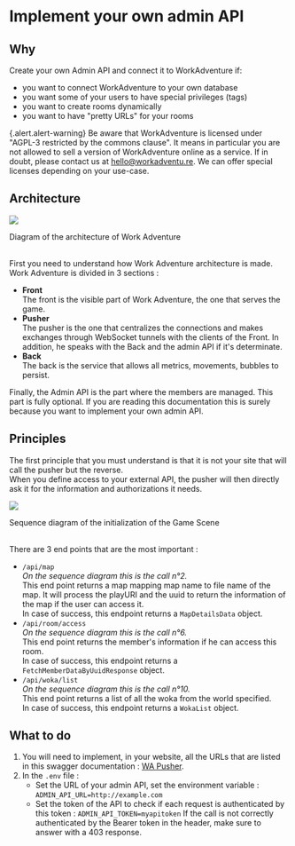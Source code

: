 # Implement your own admin API
## Why
Create your own Admin API and connect it to WorkAdventure if:

- you want to connect WorkAdventure to your own database
- you want some of your users to have special privileges (tags)
- you want to create rooms dynamically
- you want to have "pretty URLs" for your rooms

{.alert.alert-warning}
Be aware that WorkAdventure is licensed under "AGPL-3 restricted by the commons clause". It means in particular you are not allowed to sell a version of WorkAdventure online as a service. If in doubt, please contact us at hello@workadventu.re. We can offer special licenses depending on your use-case.

## Architecture
[![](https://mermaid.ink/img/pako:eNpdkEFrwzAMhf-K0S4JpJexMDBjkNIVBjuE7VDKvIMbK4tJYgdHXldK__sUklKYTk9PTx9CZ6i8QZDwHfTQiLd35QTXSKcORVG-sgq-RXlX1w-Puc7mdnW0hhp5P_wuhhS5yJfVeJhZOx_awvygoxhwnk21TbbBO0rF02r1LMpEQRnHBoOCVEzOOlnrqk3nBXTmH3W_-1Sw9zGIIx5GS6jg6wbnixlYmN66STPzNisZz_zJvrIhgx5Dr63hD5wnWwE12DNUsnQYKehOgXIXjsbBaMIXY8kHkLXuRsxAR_IfJ1eBpBDxGtpYzef2S-ryBwzWbw8)](https://mermaid-js.github.io/mermaid-live-editor/edit#pako:eNpdkEFrwzAMhf-K0S4JpJexMDBjkNIVBjuE7VDKvIMbK4tJYgdHXldK__sUklKYTk9PTx9CZ6i8QZDwHfTQiLd35QTXSKcORVG-sgq-RXlX1w-Puc7mdnW0hhp5P_wuhhS5yJfVeJhZOx_awvygoxhwnk21TbbBO0rF02r1LMpEQRnHBoOCVEzOOlnrqk3nBXTmH3W_-1Sw9zGIIx5GS6jg6wbnixlYmN66STPzNisZz_zJvrIhgx5Dr63hD5wnWwE12DNUsnQYKehOgXIXjsbBaMIXY8kHkLXuRsxAR_IfJ1eBpBDxGtpYzef2S-ryBwzWbw8)
<figcaption class="figure-caption text-center">Diagram of the architecture of Work Adventure</figcaption>
<br>

First you need to understand how Work Adventure architecture is made.
Work Adventure is divided in 3 sections :
- **Front**<br>
    The front is the visible part of Work Adventure, the one that serves the game.
- **Pusher**<br>
    The pusher is the one that centralizes the connections and makes exchanges through WebSocket tunnels with the clients of the Front.
    In addition, he speaks with the Back and the admin API if it's determinate.
- **Back**<br>
    The back is the service that allows all metrics, movements, bubbles to persist.

Finally, the Admin API is the part where the members are managed. This part is fully optional.
If you are reading this documentation this is surely because you want to implement your own admin API.

## Principles
The first principle that you must understand is that it is not your site that will call the pusher but the reverse.<br>
When you define access to your external API, the pusher will then directly ask it for the information and authorizations it needs.

[![](https://mermaid.ink/img/pako:eNqNkk9LxDAQxb9KyNUtvfewsFILggtFWbz0MiajDTZ_TCYsy7Lf3cRutWtdMKdkfu_NvJAcubASecUDfkQ0AmsFbx50Z1haDjwpoRwYYg2DwBpvDS1Zm1kbQ49-CTftfcYbqZXJh1EBkayJ-mVyNKxYr29YW7FSgxtr7VhLnlQFp35I7lkkWGTDFlyNBGoINRB8W79w8zeeTfPW6hKEwBCuTF0oLqY3SKLfYr5J7n972EUlHzE4awIuwvxDPcu2t-9QDirQlWS_-EWu58Qe5tYpwgT4imv0GpRMz3_Mso5Tjxo7XqWtwUgeho535pSk0UkgvJOKrOfVKwwBVzw_4tPBCF6RjziJzl_orDp9AnkPvDI)](https://mermaid-js.github.io/mermaid-live-editor/edit#pako:eNqNkk9LxDAQxb9KyNUtvfewsFILggtFWbz0MiajDTZ_TCYsy7Lf3cRutWtdMKdkfu_NvJAcubASecUDfkQ0AmsFbx50Z1haDjwpoRwYYg2DwBpvDS1Zm1kbQ49-CTftfcYbqZXJh1EBkayJ-mVyNKxYr29YW7FSgxtr7VhLnlQFp35I7lkkWGTDFlyNBGoINRB8W79w8zeeTfPW6hKEwBCuTF0oLqY3SKLfYr5J7n972EUlHzE4awIuwvxDPcu2t-9QDirQlWS_-EWu58Qe5tYpwgT4imv0GpRMz3_Mso5Tjxo7XqWtwUgeho535pSk0UkgvJOKrOfVKwwBVzw_4tPBCF6RjziJzl_orDp9AnkPvDI)
<figcaption class="figure-caption text-center">Sequence diagram of the initialization of the Game Scene</figcaption>
<br>

There are 3 end points that are the most important :
- `/api/map`<br>
  _On the sequence diagram this is the call n°2._<br>
  This end point returns a map mapping map name to file name of the map.
  It will process the playURI and the uuid to return the information of the map if the user can access it.<br>
  In case of success, this endpoint returns a `MapDetailsData` object.
- `/api/room/access`<br>
  _On the sequence diagram this is the call n°6._<br>
  This end point returns the member's information if he can access this room.<br>
  In case of success, this endpoint returns a `FetchMemberDataByUuidResponse` object.
- `/api/woka/list`<br>
  _On the sequence diagram this is the call n°10._<br>
  This end point returns a list of all the woka from the world specified.<br>
  In case of success, this endpoint returns a `WokaList` object.

## What to do
1. You will need to implement, in your website, all the URLs that are listed in this swagger documentation : [WA Pusher](http://pusher.workadventure.localhost/swagger-ui/).
2. In the `.env` file :
   * Set the URL of your admin API, set the environment variable :
      `ADMIN_API_URL=http://example.com`
   * Set the token of the API to check if each request is authenticated by this token :
      `ADMIN_API_TOKEN=myapitoken`
      If the call is not correctly authenticated by the Bearer token in the header, make sure to answer with a 403 response.
